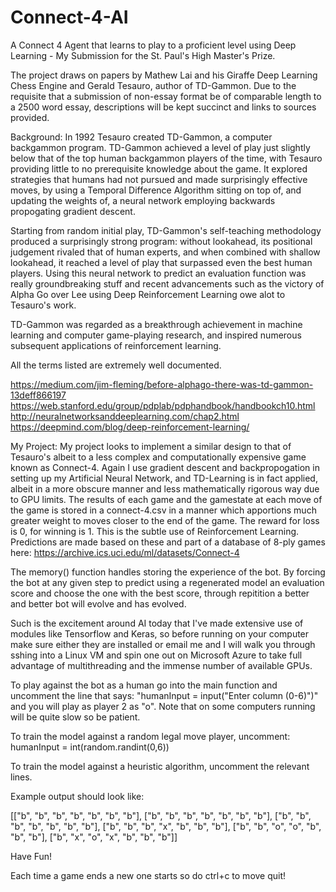 # Connect-4-AI
A Connect 4 Agent that learns to play to a proficient level using Deep Learning - My Submission for the St. Paul's High Master's Prize.

The project draws on papers by Mathew Lai and his Giraffe Deep Learning Chess Engine and Gerald Tesauro, author of TD-Gammon.
Due to the requisite that a submission of non-essay format be of comparable length to a 2500 word essay, descriptions will be kept succinct and links to sources provided.

Background:
In 1992 Tesauro created TD-Gammon, a computer backgammon program. TD-Gammon achieved a level of play just slightly below that of the top human backgammon players of the time, with Tesauro providing little to no prerequisite knowledge about the game. It explored strategies that humans had not pursued and made surprisingly effective moves, by using a Temporal Difference Algorithm sitting on top of, and updating the weights of, a neural network employing backwards propogating gradient descent.

Starting from random initial play, TD-Gammon's self-teaching methodology produced a surprisingly strong program: without lookahead, its positional judgement rivaled that of human experts, and when combined with shallow lookahead, it reached a level of play that surpassed even the best human players. Using this neural network to predict an evaluation function was really groundbreaking stuff and recent advancements such as the victory of Alpha Go over Lee using Deep Reinforcement Learning owe alot to Tesauro's work.

TD-Gammon was regarded as a breakthrough achievement in machine learning and computer game-playing research, and inspired numerous subsequent applications of reinforcement learning.

All the terms listed are extremely well documented.

https://medium.com/jim-fleming/before-alphago-there-was-td-gammon-13deff866197
https://web.stanford.edu/group/pdplab/pdphandbook/handbookch10.html
http://neuralnetworksanddeeplearning.com/chap2.html
https://deepmind.com/blog/deep-reinforcement-learning/

My Project:
My project looks to implement a similar design to that of Tesauro's albeit to a less complex and computationally expensive game known as Connect-4. Again I use gradient descent and backpropogation in setting up my Artificial Neural Network, and TD-Learning is in fact applied, albeit in a more obscure manner and less mathematically rigorous way due to GPU limits. The results of each game and the gamestate at each move of the game is stored in a connect-4.csv in a manner which apportions much greater weight to moves closer to the end of the game. The reward for loss is 0, for winning is 1. This is the subtle use of Reinforcement Learning. Predictions are made based on these and part of a database of 8-ply games here: https://archive.ics.uci.edu/ml/datasets/Connect-4

The memory() function handles storing the experience of the bot. By forcing the bot at any given step to predict using a regenerated model an evaluation score and choose the one with the best score, through repitition a better and better bot will evolve and has evolved.

Such is the excitement around AI today that I've made extensive use of modules like Tensorflow and Keras, so before running on your computer make sure either they are installed or email me and I will walk you through sshing into a Linux VM and spin one out on Microsoft Azure to take full advantage of multithreading and the immense number of available GPUs.

To play against the bot as a human go into the main function and uncomment the line that says: "humanInput = input("Enter column (0-6)")" and you will play as player 2 as "o". Note that on some computers running will be quite slow so be patient.

To train the model against a random legal move player, uncomment: humanInput = int(random.randint(0,6))

To train the model against a heuristic algorithm, uncomment the relevant lines.

Example output should look like:

[["b", "b", "b", "b", "b", "b", "b"],
 ["b", "b", "b", "b", "b", "b", "b"],
 ["b", "b", "b", "b", "b", "b", "b"],
 ["b", "b", "b", "x", "b", "b", "b"],
 ["b", "b", "o", "o", "b", "b", "b"],
 ["b", "x", "o", "x", "b", "b", "b"]]

Have Fun!

Each time a game ends a new one starts so do ctrl+c to move quit!

